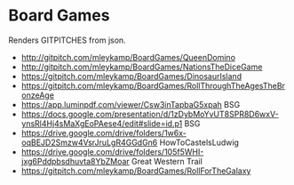 # Board Games
Renders GITPITCHES from json.
- http://gitpitch.com/mleykamp/BoardGames/QueenDomino
- http://gitpitch.com/mleykamp/BoardGames/NationsTheDiceGame
- https://gitpitch.com/mleykamp/BoardGames/DinosaurIsland
- https://gitpitch.com/mleykamp/BoardGames/RollThroughTheAgesTheBronzeAge
- https://app.luminpdf.com/viewer/Csw3inTapbaG5xpah BSG
- https://docs.google.com/presentation/d/1zDybMoYvUT8SPR8D6wxV-ynsRl4Hj4sMaXgEoPAese4/edit#slide=id.p1 BSG
- https://drive.google.com/drive/folders/1w6x-oqBEJD2Smzw4VsrJruLgR4GGdGn6 HowToCastelsLudwig
- https://drive.google.com/drive/folders/105f5WHI-jxg6Pddpbsdhuvta8YbZMoar Great Western Trail
- https://gitpitch.com/mleykamp/BoardGames/RollForTheGalaxy
